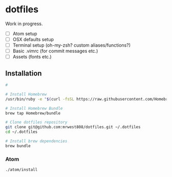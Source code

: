 # dotfiles

Work in progress.

- [  ] Atom setup
- [  ] OSX defaults setup
- [  ] Terminal setup (oh-my-zsh? custom aliases/functions?)
- [  ] Basic .vimrc (for commit messages etc.)
- [  ] Assets (fonts etc.)

## Installation
```bash
#

# Install Homebrew
/usr/bin/ruby -e "$(curl -fsSL https://raw.githubusercontent.com/Homebrew/install/master/install)"

# Install Homebrew Bundle
brew tap Homebrew/bundle

# Clone dotfiles repository
git clone git@github.com:mrwest808/dotfiles.git ~/.dotfiles
cd ~/.dotfiles

# Install brew dependencies
brew bundle
```

### Atom
```bash
./atom/install
```
